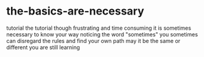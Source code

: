 # the-basics-are-necessary
tutorial
the tutorial 
though frustrating and time consuming
it is sometimes necessary to know your way
noticing the word "sometimes"
you sometimes can disregard the rules and find your own path 
may it be the same or different
you are still learning
